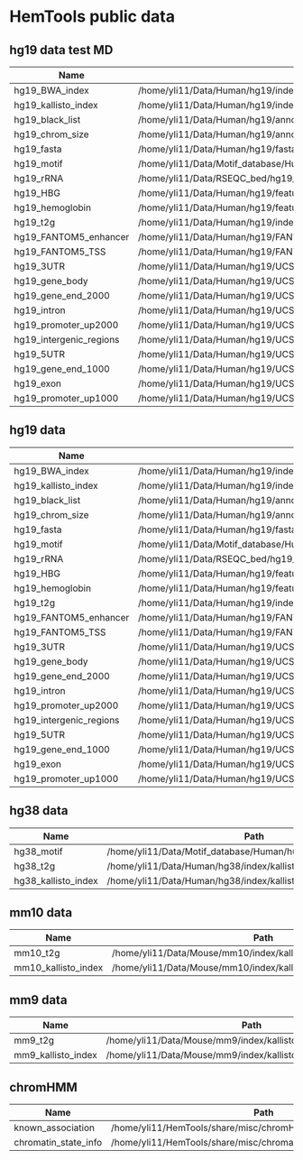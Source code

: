 # HemTools public data



## hg19 data test MD

Name | Path
--- | --- 
hg19_BWA_index | /home/yli11/Data/Human/hg19/index/bwa_16a_index/hg19.fa
hg19_kallisto_index | /home/yli11/Data/Human/hg19/index/kallisto/hg19.idx
hg19_black_list | /home/yli11/Data/Human/hg19/annotations/hg19.blacklist.bed
hg19_chrom_size | /home/yli11/Data/Human/hg19/annotations/hg19.chrom.sizes
hg19_fasta | /home/yli11/Data/Human/hg19/fasta/hg19.fa
hg19_motif | /home/yli11/Data/Motif_database/Human/human.meme
hg19_rRNA | /home/yli11/Data/RSEQC_bed/hg19_rRNA.bed3
hg19_HBG | /home/yli11/Data/Human/hg19/features/HBG.bed
hg19_hemoglobin | /home/yli11/Data/Human/hg19/features/hg19.ENCODE_GENE.hem.bed3
hg19_t2g | /home/yli11/Data/Human/hg19/index/kallisto/hg19.ensembl_v75.t2g
hg19_FANTOM5_enhancer | /home/yli11/Data/Human/hg19/FANTOM/human_permissive_enhancers_phase_1_and_2.bed
hg19_FANTOM5_TSS | /home/yli11/Data/Human/hg19/FANTOM/TSS_human.bed
hg19_3UTR | /home/yli11/Data/Human/hg19/UCSC_table_browser/gene_3UTR.bed
hg19_gene_body | /home/yli11/Data/Human/hg19/UCSC_table_browser/gene_body.bed
hg19_gene_end_2000 | /home/yli11/Data/Human/hg19/UCSC_table_browser/gene_down2000.bed
hg19_intron | /home/yli11/Data/Human/hg19/UCSC_table_browser/gene_intron.bed
hg19_promoter_up2000 | /home/yli11/Data/Human/hg19/UCSC_table_browser/gene_promoter_up2000.bed
hg19_intergenic_regions | /home/yli11/Data/Human/hg19/UCSC_table_browser/intergenic.bed
hg19_5UTR | /home/yli11/Data/Human/hg19/UCSC_table_browser/gene_5UTR.bed
hg19_gene_end_1000 | /home/yli11/Data/Human/hg19/UCSC_table_browser/gene_down1000.bed
hg19_exon | /home/yli11/Data/Human/hg19/UCSC_table_browser/gene_exon.bed
hg19_promoter_up1000 | /home/yli11/Data/Human/hg19/UCSC_table_browser/gene_promoter_up1000.bed




## hg19 data

Name | Path
--- | --- 
hg19_BWA_index | /home/yli11/Data/Human/hg19/index/bwa_16a_index/hg19.fa
hg19_kallisto_index | /home/yli11/Data/Human/hg19/index/kallisto/hg19.idx
hg19_black_list | /home/yli11/Data/Human/hg19/annotations/hg19.blacklist.bed
hg19_chrom_size | /home/yli11/Data/Human/hg19/annotations/hg19.chrom.sizes
hg19_fasta | /home/yli11/Data/Human/hg19/fasta/hg19.fa
hg19_motif | /home/yli11/Data/Motif_database/Human/human.meme
hg19_rRNA | /home/yli11/Data/RSEQC_bed/hg19_rRNA.bed3
hg19_HBG | /home/yli11/Data/Human/hg19/features/HBG.bed
hg19_hemoglobin | /home/yli11/Data/Human/hg19/features/hg19.ENCODE_GENE.hem.bed3
hg19_t2g | /home/yli11/Data/Human/hg19/index/kallisto/hg19.ensembl_v75.t2g
hg19_FANTOM5_enhancer | /home/yli11/Data/Human/hg19/FANTOM/human_permissive_enhancers_phase_1_and_2.bed
hg19_FANTOM5_TSS | /home/yli11/Data/Human/hg19/FANTOM/TSS_human.bed
hg19_3UTR | /home/yli11/Data/Human/hg19/UCSC_table_browser/gene_3UTR.bed
hg19_gene_body | /home/yli11/Data/Human/hg19/UCSC_table_browser/gene_body.bed
hg19_gene_end_2000 | /home/yli11/Data/Human/hg19/UCSC_table_browser/gene_down2000.bed
hg19_intron | /home/yli11/Data/Human/hg19/UCSC_table_browser/gene_intron.bed
hg19_promoter_up2000 | /home/yli11/Data/Human/hg19/UCSC_table_browser/gene_promoter_up2000.bed
hg19_intergenic_regions | /home/yli11/Data/Human/hg19/UCSC_table_browser/intergenic.bed
hg19_5UTR | /home/yli11/Data/Human/hg19/UCSC_table_browser/gene_5UTR.bed
hg19_gene_end_1000 | /home/yli11/Data/Human/hg19/UCSC_table_browser/gene_down1000.bed
hg19_exon | /home/yli11/Data/Human/hg19/UCSC_table_browser/gene_exon.bed
hg19_promoter_up1000 | /home/yli11/Data/Human/hg19/UCSC_table_browser/gene_promoter_up1000.bed


## hg38 data

Name | Path
--- | --- 
hg38_motif|/home/yli11/Data/Motif_database/Human/human.meme
hg38_t2g|/home/yli11/Data/Human/hg38/index/kallisto/hg38.ensembl_v67.t2g
hg38_kallisto_index|/home/yli11/Data/Human/hg38/index/kallisto/hg38.idx



## mm10 data
Name | Path
--- | --- 
mm10_t2g|/home/yli11/Data/Mouse/mm10/index/kallisto/mm10.ensembl_v67.t2g
mm10_kallisto_index| /home/yli11/Data/Mouse/mm10/index/kallisto/mm10.idx



## mm9 data

Name | Path
--- | --- 
mm9_t2g|/home/yli11/Data/Mouse/mm9/index/kallisto/mm9.ensembl_v67.t2g
mm9_kallisto_index|/home/yli11/Data/Mouse/mm9/index/kallisto/mm9.idx



## chromHMM
Name | Path
--- | --- 
known_association|/home/yli11/HemTools/share/misc/chromHMM_known_associations.tsv
chromatin_state_info|/home/yli11/HemTools/share/misc/chromatin_state_info.tsv































